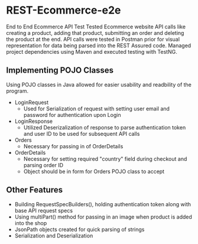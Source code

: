# REST-Ecommerce-e2e

End to End Ecommerce API Test
Tested Ecommerce website API calls like creating a product, adding that product, submitting an order and deleting the product at the end. API calls were tested in Postman prior for visual representation for data being parsed into the REST Assured code. Managed project dependencies using Maven and executed testing with TestNG.

## Implementing POJO Classes
Using POJO classes in Java allowed for easier usability and readbility of the program. 
- LoginRequest
  - Used for Serialization of request with setting user email and password for authentication upon Login
- LoginResponse
  - Utilized Deserizalization of response to parse authentication token and user ID to be used for subsequent API calls
- Orders
  - Necessary for passing in <List> of OrderDetails 
- OrderDetails
  - Necessary for setting required "country" field during checkout and parsing order ID
  - Object should be in <List> form for Orders POJO class to accept

## Other Features
- Building RequestSpecBuilders(), holding authentication token along with base API request specs
- Using multiPart() method for passing in an image when product is added into the shop
- JsonPath objects created for quick parsing of strings
- Serialization and Deserialization
